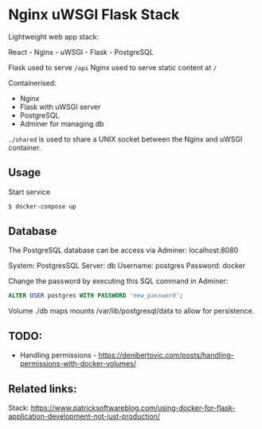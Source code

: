 Nginx uWSGI Flask Stack
=======================

Lightweight web app stack:

React - Nginx - uWSGI - Flask - PostgreSQL

Flask used to serve ``/api``
Nginx used to serve static content at ``/``

Containerised:

- Nginx
- Flask with uWSGI server
- PostgreSQL
- Adminer for managing db

``./shared`` is used to share a UNIX socket between the Nginx and uWSGI container.

Usage
-----

Start service

```bash
$ docker-compose up
```

Database
--------

The PostgreSQL database can be access via Adminer:
localhost:8080

System: PostgresSQL
Server: db
Username: postgres
Password: docker

Change the password by executing this SQL command in Adminer:

```SQL
ALTER USER postgres WITH PASSWORD 'new_password';
```

Volume ./db maps mounts /var/lib/postgresql/data to allow for persistence.

TODO:
-----

- Handling permissions - https://denibertovic.com/posts/handling-permissions-with-docker-volumes/

Related links:
--------------
Stack: https://www.patricksoftwareblog.com/using-docker-for-flask-application-development-not-just-production/
